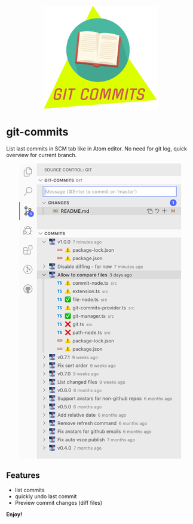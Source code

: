 <p align="center">
  <img src="https://raw.githubusercontent.com/Exelord/git-commits/master/icon.png" alt="logo"/>
</p>

# git-commits

List last commits in SCM tab like in Atom editor. No need for git log, quick overview for current branch.

<p align="center">
  <img src="https://raw.githubusercontent.com/Exelord/git-commits/master/example.png" alt="example"/>
</p>

## Features

- list commits
- quickly undo last commit
- Preview commit changes (diff files)

**Enjoy!**
